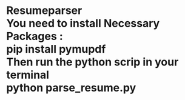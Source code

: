 # Resumeparser <br/> You need to install Necessary Packages : <br/> pip install pymupdf <br/> Then run the python scrip in your terminal <br/> python parse_resume.py
